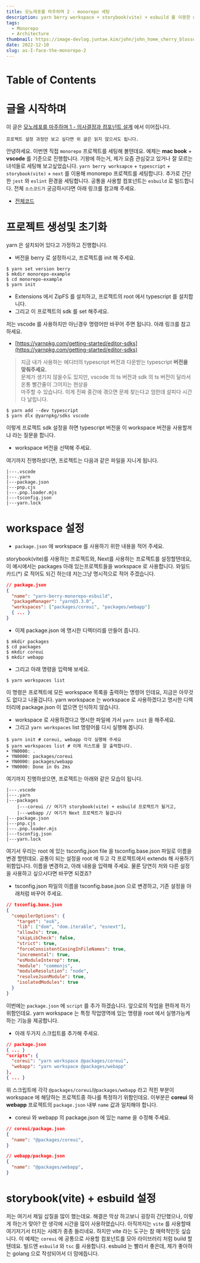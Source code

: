 ```yaml
---
title: 모노레포를 마주하며 2 - monorepo 세팅
description: yarn berry workspace + storybook(vite) + esbuild 를 이용한 monorepo 세팅
tags:
  - Monorepo
  - Architecture
thumbnail: https://image-devlog.juntae.kim/john/john_home_cherry_blossom.jpg
date: 2022-12-10
slug: as-I-face-the-monorepo-2
---
```


# Table of Contents

# 글을 시작하며

이 글은 [모노레포를 마주하며 1 - 의사결정과 컴포넌트 설계](/post/as-I-face-the-monorepo-1) 에서 이어집니다.

```
프로젝트 설정 과정만 보고 싶다면 위 글은 읽지 않으셔도 됩니다.
```

안녕하세요. 이번엔 직접 `monorepo` 프로젝트를 세팅해 볼텐데요. 예제는 **mac book** + **vscode** 를 기준으로 진행합니다. 기왕에 하는거, 제가 요즘 관심갖고 있거나 잘 모르는 녀석들로 세팅해 보고싶었습니다. `yarn berry worksapce` + `typescript` + `storybook(vite)` + `next` 를 이용해 monorepo 프로젝트를 세팅합니다. 추가로 간단한 `jest` 와 `eslint` 환경을 세팅합니다. 공통을 사용할 컴포넌트는 `esbuild` 로 빌드합니다. 전체 `소스코드가` 궁금하시다면 아래 링크를 참고해 주세요.

- [전체코드](https://github.com/rlawnsxo131/yarn-berry-monorepo-esbuild)

# 프로젝트 생성및 초기화

yarn 은 설치되어 있다고 가정하고 진행합니다.

- 버전을 berry 로 설정하시고, 프로젝트를 init 해 주세요.

```shell
$ yarn set version berry
$ mkdir monorepo-example
$ cd monorepo-example
$ yarn init
```

- Extensions 에서 ZipFS 를 설치하고, 프로젝트의 root 에서 typescript 를 설치합니다.
- 그리고 이 프로젝트의 sdk 를 set 해주세요.

저는 vscode 를 사용하지만 아닌경우 명령어만 바꾸어 주면 됩니다. 아래 링크를 참고하세요.

- [https://yarnpkg.com/getting-started/editor-sdks](https://yarnpkg.com/getting-started/editor-sdks)

> 지금 내가 사용하는 에디터의 typescript 버전과 다운받는 typescript **버전을 맞춰주세요.**  
> 문제가 생기지 않을수도 있지만, vscode 의 ts 버전과 sdk 의 ts 버전이 달라서 온통 빨간줄이 그어지는 현상을  
> 마주할 수 있습니다. 이게 진짜 중간에 겪으면 문제 찾는다고 엄한데 살피다 시간 다 날립니다.

```shell
$ yarn add --dev typescript
$ yarn dlx @yarnpkg/sdks vscode
```

이렇게 프로젝트 sdk 설정을 하면 typescript 버전을 이 workspace 버전을 사용할꺼냐 라는 질문을 합니다.

- workspace 버전을 선택해 주세요.

여기까지 진행하셨다면, 프로젝트는 다음과 같은 파일을 지니게 됩니다.

```
|---.vscode
|---.yarn
|---package.json
|---pnp.cjs
|---.pnp.loader.mjs
|---tsconfig.json
|---yarn.lock
```

# workspace 설정

- `package.json` 에 workspace 를 사용하기 위한 내용을 적어 주세요.

storybook(vite)를 사용하는 프로젝트와, Next를 사용하는 프로젝트를 설정할텐데요, 이 예시에서는 packages 아래 있는프로젝트들을 workspace 로 사용합니다. 와일드 카드(\*) 로 적어도 되긴 하는데 저는그냥 명시적으로 적어 주겠습니다.

```json
// package.json
{
  "name": "yarn-berry-monorepo-esbuild",
  "packageManager": "yarn@3.3.0",
  "workspaces": ["packages/coreui", "packages/webapp"]
  { ... }
}
```

- 이제 package.json 에 명시한 디렉터리를 만들어 줍니다.

```shell
$ mkdir packages
$ cd packages
$ mkdir coreui
$ mkdir webapp
```

- 그리고 아래 명령을 입력해 보세요.

```shell
$ yarn workspaces list
```

이 명령은 프로젝트에 모든 workspace 목록을 출력하는 명령어 인데요, 지금은 아무것도 없다고 나올겁니다.
yarn workspace 는 workspace 로 사용하겠다고 명시한 디렉터리에 package.json 이 없으면 인식하지 않습니다.

- workspace 로 사용하겠다고 명시한 파일에 가서 `yarn init` 을 해주세요.
- 그리고 `yarn workspaces` list 명령어를 다시 실행해 봅니다.

```shell
$ yarn init # coreui, webapp 각각 실행해 주세요
$ yarn workspaces list # 이제 리스트를 잘 출력합니다.
➤ YN0000: .
➤ YN0000: packages/coreui
➤ YN0000: packages/webapp
➤ YN0000: Done in 0s 2ms
```

여기까지 진행하셨으면, 프로젝트는 아래와 같은 모습이 됩니다.

```
|---.vscode
|---.yarn
|---packages
    |---coreui // 여기가 storybook(vite) + esbuild 프로젝트가 될거고,
    |---webapp // 여기가 Next 프로젝트가 될겁니다
|---package.json
|---pnp.cjs
|---.pnp.loader.mjs
|---tsconfig.json
|---yarn.lock
```

여기서 우리는 root 에 있는 tsconfig.json file 을 tsconfig.base.json 파일로 이름을 변경 할텐데요. 공통이 되는 설정을 root 에 두고 각 프로젝트에서 extends 해 사용하기 위함입니다. 이름을 변경하고, 아래 내용을 입력해 주세요. 물론 당연히 저와 다른 설정을 사용하고 싶으시다면 바꾸면 되겠죠?

- tsconfig.json 파일의 이름을 tsconfig.base.json 으로 변경하고, 기존 설정을 아래처럼 바꾸어 주세요.

```json
// tsconfig.base.json
{
  "compilerOptions": {
    "target": "es6",
    "lib": ["dom", "dom.iterable", "esnext"],
    "allowJs": true,
    "skipLibCheck": false,
    "strict": true,
    "forceConsistentCasingInFileNames": true,
    "incremental": true,
    "esModuleInterop": true,
    "module": "commonjs",
    "moduleResolution": "node",
    "resolveJsonModule": true,
    "isolatedModules": true
  }
}
```

이번에는 `package.json` 에 `script` 를 추가 하겠습니다. 앞으로의 작업을 편하게 하기 위함인데요. yarn workspace 는 특정 작업영역에 있는 명령을 root 에서 실행가능케 하는 기능을 제공합니다.

- 아래 두가지 스크립트를 추가해 주세요.

```json
// package.json
{ ... }
"scripts": {
  "coreui": "yarn workspace @packages/coreui",
  "webapp": "yarn workspace @packages/webapp"
},
{ ... }
```

위 스크립트에 각각 `@packages/coreui`/`@packages/webapp` 라고 적힌 부분이 workspace 에 해당하는 프로젝트중 하나를 특정하기 위함인데요. 이부분은 **coreui** 와 **webapp** 프로젝트의 `package.json` 내부 `name` 값과 일치해야 합니다.

- coreui 와 webapp 의 package.json 에 있는 name 을 수정해 주세요.

```json
// coreui/package.json
{
  "name": "@packages/coreui",
}

// webapp/package.json
{
  "name": "@packages/webapp",
}
```

# storybook(vite) + esbuild 설정

저는 여기서 제일 삽질을 많이 했는데요. 해결은 막상 하고보니 굉장히 간단했으나, 이렇게 하는거 맞아? 란 생각에 시간을 많이 사용하였습니다. 아직까지는 `vite` 를 사용할때 여기저기서 터지는 사례가 종종 들리네요. 하지만 vite 라는 도구는 참 매력적인듯 싶습니다. 이 예제는 `coreui` 에 공통으로 사용할 컴포넌트를 모아 라이브러리 처럼 build 할텐데요. 빌드엔 `esbuild` 와 `tsc` 를 사용합니다. esbuild 는 빨라서 좋은데, 제가 좋아하는 golang 으로 작성되어서 더 맘에듭니다.
